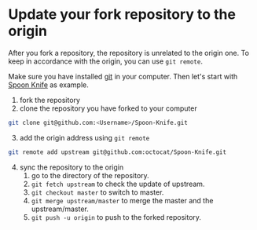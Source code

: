 # Update your fork repository to the origin

After you fork a repository, the repository is unrelated to the origin one.
To keep in accordance with the origin, you can use `git remote`.

Make sure you have installed [git](https://git-scm.com/) in your computer. 
Then let's start with [Spoon Knife](https://github.com/octocat/Spoon-Knife.md) as example.

1. fork the repository
2. clone the repository you have forked to your computer
```bash
git clone git@github.com:<Username>/Spoon-Knife.git
```
3. add the origin address using `git remote`
```bash
git remote add upstream git@github.com:octocat/Spoon-Knife.git
```
4. sync the repository to the origin 
    1. go to the directory of the repository.
    2. `git fetch upstream` to check the update of upstream.
    3. `git checkout master` to switch to master.
    4. `git merge upstream/master` to merge the master and the upstream/master.
    5. `git push -u origin` to push to the forked repository.
